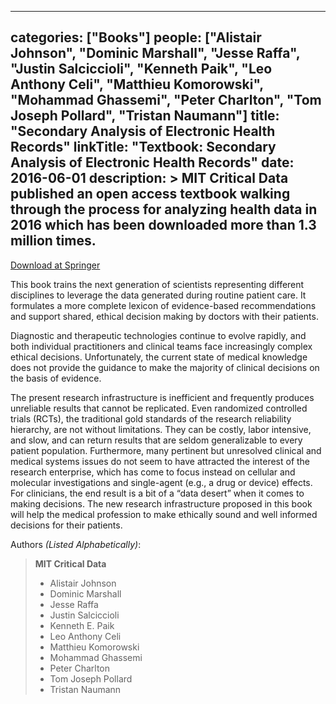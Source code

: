
---
categories: ["Books"]
people: ["Alistair Johnson", "Dominic Marshall", "Jesse Raffa", "Justin Salciccioli", "Kenneth Paik", "Leo Anthony Celi", "Matthieu Komorowski", "Mohammad Ghassemi", "Peter Charlton", "Tom Joseph Pollard", "Tristan Naumann"]
title: "Secondary Analysis of Electronic Health Records"
linkTitle: "Textbook: Secondary Analysis of Electronic Health Records"
date: 2016-06-01
description: >
  MIT Critical Data published an open access textbook walking through the process for analyzing health data in 2016 which has been downloaded more than 1.3 million times.
---

<a href="https://link.springer.com/book/10.1007/978-3-319-43742-2" target="_blank">Download at Springer</a>

This book trains the next generation of scientists representing different disciplines to leverage the data generated during routine patient care. It formulates a more complete lexicon of evidence-based recommendations and support shared, ethical decision making by doctors with their patients.

Diagnostic and therapeutic technologies continue to evolve rapidly, and both individual practitioners and clinical teams face increasingly complex ethical decisions. Unfortunately, the current state of medical knowledge does not provide the guidance to make the majority of clinical decisions on the basis of evidence.

The present research infrastructure is inefficient and frequently produces unreliable results that cannot be replicated. Even randomized controlled trials (RCTs), the traditional gold standards of the research reliability hierarchy, are not without limitations. They can be costly, labor intensive, and slow, and can return results that are seldom generalizable to every patient population. Furthermore, many pertinent but unresolved clinical and medical systems issues do not seem to have attracted the interest of the research enterprise, which has come to focus instead on cellular and molecular investigations and single-agent (e.g., a drug or device) effects. For clinicians, the end result is a bit of a “data desert” when it comes to making decisions. The new research infrastructure proposed in this book will help the medical profession to make ethically sound and well informed decisions for their patients.

Authors _(Listed Alphabetically)_:
>    **MIT Critical Data**
>    - Alistair Johnson
>    - Dominic Marshall
>    - Jesse Raffa
>    - Justin Salciccioli
>    - Kenneth E. Paik
>    - Leo Anthony Celi
>    - Matthieu Komorowski
>    - Mohammad Ghassemi
>    - Peter Charlton
>    - Tom Joseph Pollard
>    - Tristan Naumann
